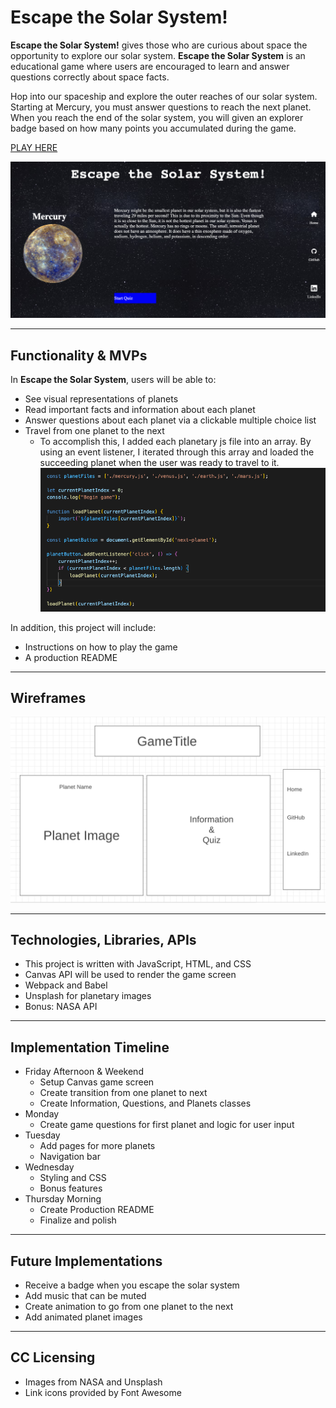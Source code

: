 # Escape the Solar System!


**Escape the Solar System!** gives those who are curious about space the opportunity to explore our solar system. **Escape the Solar System** is an educational game where users are encouraged to learn and answer questions correctly about space facts.

Hop into our spaceship and explore the outer reaches of our solar system. Starting at Mercury, you must answer questions to reach the next planet. When you reach the end of the solar system, you will given an explorer badge based on how many points you accumulated during the game. 

[PLAY HERE](https://harjitsingh2.github.io/escape-the-solar-system/)

![](escape-the-solar-system-5-11-23.png)

---

## Functionality & MVPs

In **Escape the Solar System**, users will be able to:
- See visual representations of planets
- Read important facts and information about each planet
- Answer questions about each planet via a clickable multiple choice list
- Travel from one planet to the next
    - To accomplish this, I added each planetary js file into an array. By using an event listener, I iterated through this array and loaded the succeeding planet when the user was ready to travel to it.
    ![](loading-planets.png)



In addition, this project will include:
- Instructions on how to play the game
- A production README

---

## Wireframes

![](escape-wireframe.png)

---

## Technologies, Libraries, APIs
- This project is written with JavaScript, HTML, and CSS
- Canvas API will be used to render the game screen
- Webpack and Babel
- Unsplash for planetary images
- Bonus: NASA API

--- 

## Implementation Timeline

- Friday Afternoon & Weekend
    - Setup Canvas game screen
    - Create transition from one planet to next
    - Create Information, Questions, and Planets classes
- Monday
    - Create game questions for first planet and logic for user input
- Tuesday
    - Add pages for more planets
    - Navigation bar
- Wednesday
    - Styling and CSS
    - Bonus features
- Thursday Morning
    - Create Production README
    - Finalize and polish

---

## Future Implementations
- Receive a badge when you escape the solar system
- Add music that can be muted
- Create animation to go from one planet to the next
- Add animated planet images

---

## CC Licensing
- Images from NASA and Unsplash
- Link icons provided by Font Awesome

